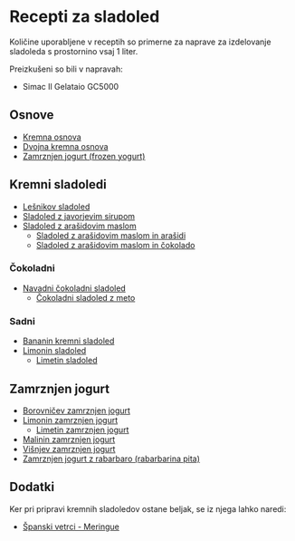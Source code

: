 # Recepti za sladoled

Količine uporabljene v receptih so primerne za naprave za izdelovanje sladoleda s prostornino vsaj 1 liter.

Preizkušeni so bili v napravah:
 * Simac Il Gelataio GC5000

## Osnove
 * [Kremna osnova](https://github.com/rodeob/sladoled/blob/master/Osnova.md)
 * [Dvojna kremna osnova](https://github.com/rodeob/sladoled/blob/master/OsnovaDvojna.md)
 * [Zamrznjen jogurt (frozen yogurt)](https://github.com/rodeob/sladoled/blob/master/froyo/froyo.md)

## Kremni sladoledi

 * [Lešnikov sladoled](https://github.com/rodeob/sladoled/blob/master/kremni/lesnikov.md)
 * [Sladoled z javorjevim sirupom](https://github.com/rodeob/sladoled/blob/master/kremni/javorjev_sirup.md)
 * [Sladoled z arašidovim maslom](https://github.com/rodeob/sladoled/blob/master/arasidi/arasidovo_maslo.md)
   * [Sladoled z arašidovim maslom in arašidi](https://github.com/rodeob/sladoled/blob/master/arasidi/arasidovo_maslo.md#sladoled-z-ara%C5%A1idovim-maslom-in-ara%C5%A1idi)
   * [Sladoled z arašidovim maslom in čokolado](https://github.com/rodeob/sladoled/blob/master/arasidi/arasidovo_maslo.md#sladoled-z-ara%C5%A1idovim-maslom-in-%C4%8Dokolado)

### Čokoladni
 * [Navadni čokoladni sladoled](https://github.com/rodeob/sladoled/blob/master/coko/Coko.md)
   * [Čokoladni sladoled z meto](https://github.com/rodeob/sladoled/blob/master/coko/Coko.md#%C4%8Cokoladni-sladoled-z-meto-after-eight)

### Sadni
 * [Bananin kremni sladoled](https://github.com/rodeob/sladoled/blob/master/sadni/bananin.md)
 * [Limonin sladoled](https://github.com/rodeob/sladoled/blob/master/sadni/limonin.md)
   * [Limetin sladoled](https://github.com/rodeob/sladoled/blob/master/sadni/limonin.md#limetin-sladoled)

## Zamrznjen jogurt
 * [Borovničev zamrznjen jogurt](https://github.com/rodeob/sladoled/blob/master/froyo/borovnicev.md)
 * [Limonin zamrznjen jogurt](https://github.com/rodeob/sladoled/blob/master/froyo/limonin.md)
   * [Limetin zamrznjen jogurt](https://github.com/rodeob/sladoled/blob/master/froyo/limonin.md#limetin-zamrznjen-jogurt)
 * [Malinin zamrznjen jogurt](https://github.com/rodeob/sladoled/blob/master/froyo/malinin.md)
 * [Višnjev zamrznjen jogurt](https://github.com/rodeob/sladoled/blob/master/froyo/visnjev.md)
 * [Zamrznjen jogurt z rabarbaro (rabarbarina pita)](https://github.com/rodeob/sladoled/blob/master/froyo/rabarbara.md) 

## Dodatki

Ker pri pripravi kremnih sladoledov ostane beljak, se iz njega lahko naredi:

 * [Španski vetrci - Meringue](https://github.com/rodeob/sladoled/blob/master/dodatki/meringue.md)
